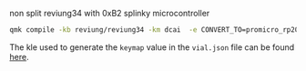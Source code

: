 non split reviung34 with 0xB2 splinky microcontroller

```bash
qmk compile -kb reviung/reviung34 -km dcai  -e CONVERT_TO=promicro_rp2040
```

The kle used to generate the `keymap` value in the `vial.json` file can be found
[here](http://www.keyboard-layout-editor.com/#/gists/eb80c7ce072d2e7340ca85351d5e9d64).
